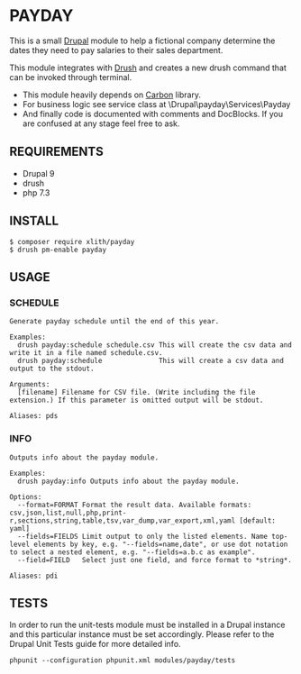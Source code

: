 # PAYDAY

This is a small [Drupal](https://www.drupal.org) module to help a fictional company determine the dates they need to pay salaries to their sales department.

This module integrates with [Drush](https://www.drush.org/) and creates a new drush command that can be invoked through terminal.

* This module heavily depends on [Carbon](https://carbon.nesbot.com/) library.
* For business logic see service class at \Drupal\payday\Services\Payday
* And finally code is documented with comments and DocBlocks. If you are confused at any stage feel free to ask.

## REQUIREMENTS

* Drupal 9
* drush
* php 7.3

## INSTALL

```shell
$ composer require xlith/payday
$ drush pm-enable payday
```

## USAGE

### SCHEDULE

```
Generate payday schedule until the end of this year.

Examples:
  drush payday:schedule schedule.csv This will create the csv data and write it in a file named schedule.csv.
  drush payday:schedule              This will create a csv data and output to the stdout.

Arguments:
  [filename] Filename for CSV file. (Write including the file extension.) If this parameter is omitted output will be stdout.

Aliases: pds
```

### INFO

```
Outputs info about the payday module.

Examples:
  drush payday:info Outputs info about the payday module.

Options:
  --format=FORMAT Format the result data. Available formats: csv,json,list,null,php,print-r,sections,string,table,tsv,var_dump,var_export,xml,yaml [default: yaml]
  --fields=FIELDS Limit output to only the listed elements. Name top-level elements by key, e.g. "--fields=name,date", or use dot notation to select a nested element, e.g. "--fields=a.b.c as example".
  --field=FIELD   Select just one field, and force format to *string*.

Aliases: pdi
```

## TESTS

In order to run the unit-tests module must be installed in a Drupal instance and this particular instance must be set accordingly.
Please refer to the Drupal Unit Tests guide for more detailed info.

```shell
phpunit --configuration phpunit.xml modules/payday/tests
```
